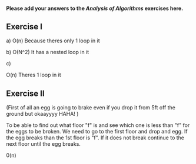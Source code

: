 #### Please add your answers to the ***Analysis of  Algorithms*** exercises here.

## Exercise I

a)
O(n)  Because theres only 1 loop in it


b)
O(N^2) It has a nested loop in it 
<!-- // O(log n) -->



c)

O(n) Theres 1 loop in it


## Exercise II

(First of all an egg is going to brake even if you drop it from 5ft off the ground but okaayyyy HAHA! )

To be able to find out what floor "f" is and see which one is less than "f" for the eggs to be broken. We need to go to the first floor and drop and egg. If the egg breaks than the 1st floor is "f". If it does not break continue to the next floor until the egg breaks.

0(n)



